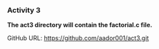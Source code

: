 ### Activity 3
**The act3 directory will contain the factorial.c file.**

GitHub URL: https://github.com/aador001/act3.git
